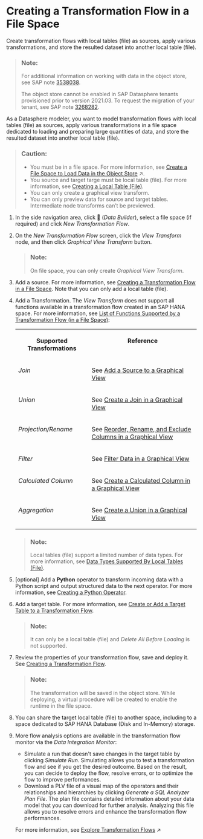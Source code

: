 <!-- loiob917baf0431343bea8381fa37e12eeb8 -->

<link rel="stylesheet" type="text/css" href="../css/sap-icons.css"/>

# Creating a Transformation Flow in a File Space

Create transformation flows with local tables \(file\) as sources, apply various transformations, and store the resulted dataset into another local table \(file\).

> ### Note:  
> For additional information on working with data in the object store, see SAP note [3538038](https://me.sap.com/notes/3538038).
> 
> The object store cannot be enabled in SAP Datasphere tenants provisioned prior to version 2021.03. To request the migration of your tenant, see SAP note [3268282](https://me.sap.com/notes/3268282).

As a Datasphere modeler, you want to model transformation flows with local tables \(file\) as sources, apply various transformations in a file space dedicated to loading and preparing large quantities of data, and store the resulted dataset into another local table \(file\).

> ### Caution:  
> -   You must be in a file space. For more information, see [Create a File Space to Load Data in the Object Store](https://help.sap.com/viewer/935116dd7c324355803d4b85809cec97/DEV_CURRENT/en-US/947444683e524cfd9169d7671b72ba0c.html "Create a file space and allocate compute resources to it. File spaces are intended for loading and preparing large quantities of data in an inexpensive inbound staging area and are stored in the SAP Datasphere object store.") :arrow_upper_right:.
> -   You source and target targe must be local table \(file\). For more information, see [Creating a Local Table \(File\)](creating-a-local-table-file-d21881b.md).
> -   You can only create a graphical view transform.
> -   You can only preview data for source and target tables. Intermediate node transforms can’t be previewed.

1.  In the side navigation area, click <span class="FPA-icons-V3"></span> \(*Data Builder*\), select a file space \(if required\) and click *New Transformation Flow*.
2.  On the *New Transformation Flow* screen, click the *View Transform* node, and then click *Graphical View Transform* button.

    > ### Note:  
    > On file space, you can only create *Graphical View Transform*.

3.  Add a source. For more information, see [Creating a Transformation Flow in a File Space](creating-a-transformation-flow-in-a-file-space-b917baf.md). Note that you can only add a local table \(file\).
4.  Add a Transformation. The *View Transform* does not support all functions available in a transformation flow created in an SAP HANA space. For more information, see [List of Functions Supported by a Transformation Flow \(in a File Space\)](list-of-functions-supported-by-a-transformation-flow-in-a-file-s-37e737f.md):


    <table>
    <tr>
    <th valign="top">

    Supported Transformations
    
    </th>
    <th valign="top">

    Reference
    
    </th>
    </tr>
    <tr>
    <td valign="top">
    
    *Join*
    
    </td>
    <td valign="top">
    
    See [Add a Source to a Graphical View](../add-a-source-to-a-graphical-view-1eee180.md)
    
    </td>
    </tr>
    <tr>
    <td valign="top">
    
    *Union*
    
    </td>
    <td valign="top">
    
    See [Create a Join in a Graphical View](../create-a-join-in-a-graphical-view-947d6d8.md)
    
    </td>
    </tr>
    <tr>
    <td valign="top">
    
    *Projection/Rename*
    
    </td>
    <td valign="top">
    
    See [Reorder, Rename, and Exclude Columns in a Graphical View](../reorder-rename-and-exclude-columns-in-a-graphical-view-b846d0d.md)
    
    </td>
    </tr>
    <tr>
    <td valign="top">
    
    *Filter*
    
    </td>
    <td valign="top">
    
    See [Filter Data in a Graphical View](../filter-data-in-a-graphical-view-6f6fa18.md)
    
    </td>
    </tr>
    <tr>
    <td valign="top">
    
    *Calculated Column*
    
    </td>
    <td valign="top">
    
    See [Create a Calculated Column in a Graphical View](../create-a-calculated-column-in-a-graphical-view-3897f48.md)
    
    </td>
    </tr>
    <tr>
    <td valign="top">
    
    *Aggregation*
    
    </td>
    <td valign="top">
    
    See [Create a Union in a Graphical View](../create-a-union-in-a-graphical-view-5c3d354.md)
    
    </td>
    </tr>
    </table>
    
    > ### Note:  
    > Local tables \(file\) support a limited number of data types. For more information, see [Data Types Supported By Local Tables \(File\)](data-types-supported-by-local-tables-file-2f39104.md).

5.  \[optional\] Add a **Python** operator to transform incoming data with a Python script and output structured data to the next operator. For more information, see [Creating a Python Operator](creating-a-python-operator-a747acf.md).
6.  Add a target table. For more information, see [Create or Add a Target Table to a Transformation Flow](../create-or-add-a-target-table-to-a-transformation-flow-0950746.md).

    > ### Note:  
    > It can only be a local table \(file\) and *Delete All Before Loading* is not supported.

7.  Review the properties of your transformation flow, save and deploy it. See [Creating a Transformation Flow](../creating-a-transformation-flow-f7161e6.md).

    > ### Note:  
    > The transformation will be saved in the object store. While deploying, a virtual procedure will be created to enable the runtime in the file space.

8.  You can share the target local table \(file\) to another space, including to a space dedicated to SAP HANA Database \(Disk and In-Memory\) storage.
9.  More flow analysis options are available in the transformation flow monitor via the *Data Integration Monitor*:

    -   Simulate a run that doesn't save changes in the target table by clicking *Simulate Run*. Simulating allows you to test a transformation flow and see if you get the desired outcome. Based on the result, you can decide to deploy the flow, resolve errors, or to optimize the flow to improve performances.
    -   Download a PLV file of a visual map of the operators and their relationships and hierarchies by clicking *Generate a SQL Analyzer Plan File*. The plan file contains detailed information about your data model that you can download for further analysis. Analyzing this file allows you to resolve errors and enhance the transformation flow performances.

    For more information, see [Explore Transformation Flows](https://help.sap.com/viewer/9f36ca35bc6145e4acdef6b4d852d560/DEV_CURRENT/en-US/7588192bf4cd4e3db43704239ba4d366.html "Use Run with Settings to explore graphical or SQL views and the entities they consume in a transformation flow.") :arrow_upper_right:


